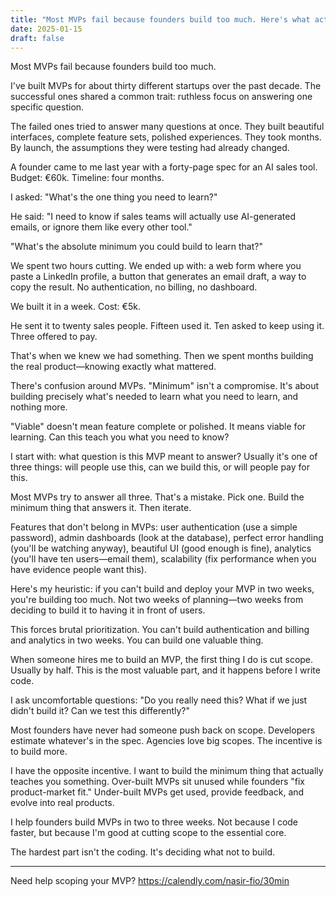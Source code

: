 ```yaml
---
title: "Most MVPs fail because founders build too much. Here's what actually needs to be in a minimum viable product."
date: 2025-01-15
draft: false
---
```


Most MVPs fail because founders build too much.

I've built MVPs for about thirty different startups over the past decade. The successful ones shared a common trait: ruthless focus on answering one specific question.

The failed ones tried to answer many questions at once. They built beautiful interfaces, complete feature sets, polished experiences. They took months. By launch, the assumptions they were testing had already changed.

A founder came to me last year with a forty-page spec for an AI sales tool. Budget: €60k. Timeline: four months.

I asked: "What's the one thing you need to learn?"

He said: "I need to know if sales teams will actually use AI-generated emails, or ignore them like every other tool."

"What's the absolute minimum you could build to learn that?"

We spent two hours cutting. We ended up with: a web form where you paste a LinkedIn profile, a button that generates an email draft, a way to copy the result. No authentication, no billing, no dashboard.

We built it in a week. Cost: €5k.

He sent it to twenty sales people. Fifteen used it. Ten asked to keep using it. Three offered to pay.

That's when we knew we had something. Then we spent months building the real product—knowing exactly what mattered.

There's confusion around MVPs. "Minimum" isn't a compromise. It's about building precisely what's needed to learn what you need to learn, and nothing more.

"Viable" doesn't mean feature complete or polished. It means viable for learning. Can this teach you what you need to know?

I start with: what question is this MVP meant to answer? Usually it's one of three things: will people use this, can we build this, or will people pay for this.

Most MVPs try to answer all three. That's a mistake. Pick one. Build the minimum thing that answers it. Then iterate.

Features that don't belong in MVPs: user authentication (use a simple password), admin dashboards (look at the database), perfect error handling (you'll be watching anyway), beautiful UI (good enough is fine), analytics (you'll have ten users—email them), scalability (fix performance when you have evidence people want this).

Here's my heuristic: if you can't build and deploy your MVP in two weeks, you're building too much. Not two weeks of planning—two weeks from deciding to build it to having it in front of users.

This forces brutal prioritization. You can't build authentication and billing and analytics in two weeks. You can build one valuable thing.

When someone hires me to build an MVP, the first thing I do is cut scope. Usually by half. This is the most valuable part, and it happens before I write code.

I ask uncomfortable questions: "Do you really need this? What if we just didn't build it? Can we test this differently?"

Most founders have never had someone push back on scope. Developers estimate whatever's in the spec. Agencies love big scopes. The incentive is to build more.

I have the opposite incentive. I want to build the minimum thing that actually teaches you something. Over-built MVPs sit unused while founders "fix product-market fit." Under-built MVPs get used, provide feedback, and evolve into real products.

I help founders build MVPs in two to three weeks. Not because I code faster, but because I'm good at cutting scope to the essential core.

The hardest part isn't the coding. It's deciding what not to build.

---

Need help scoping your MVP? https://calendly.com/nasir-fio/30min
